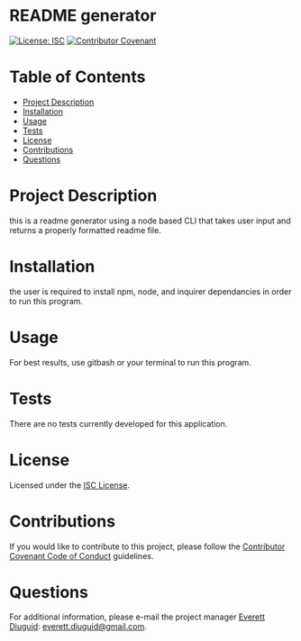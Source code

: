 # README generator 
  [![License: ISC](https://img.shields.io/badge/License-ISC-blue.svg)](https://opensource.org/licenses/ISC) [![Contributor Covenant](https://img.shields.io/badge/Contributor%20Covenant-v2.0%20adopted-ff69b4.svg)](https://www.contributor-covenant.org/version/2/0/code_of_conduct/)
  # Table of Contents
  * [Project Description](#project-description)
  * [Installation](#installation)
  * [Usage](#usage)
  * [Tests](#tests)
  * [License](#license)
  * [Contributions](#contributions)
  * [Questions](#questions)
  # Project Description
  this is a readme generator using a node based CLI that takes user input and returns a properly formatted readme file.
  # Installation
  the user is required to install npm, node, and inquirer dependancies in order to run this program.
  # Usage
  For best results, use gitbash or your terminal to run this program.
  # Tests
  There are no tests currently developed for this application.
  # License
  Licensed under the [ISC License](https://spdx.org/licenses/ISC.html).
  # Contributions
  If you would like to contribute to this project, please follow the [Contributor Covenant Code of Conduct](https://www.contributor-covenant.org/version/2/0/code_of_conduct/) guidelines.
  # Questions
  For additional information, please e-mail the project manager [Everett Diuguid](https://github.com/undefined/): everett.diuguid@gmail.com.  
